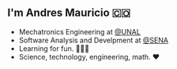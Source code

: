 <!-- This was made by Mauricio A. -->
## I'm Andres Mauricio 🇨🇴
- Mechatronics Engineering at [@UNAL](https://unal.edu.co/)
- Software Analysis and Develpment at [@SENA](https://www.sena.edu.co/es-co/Paginas/default.aspx)
- Learning for fun. 👨🏻‍💻
- Science, technology, engineering, math. ❤

